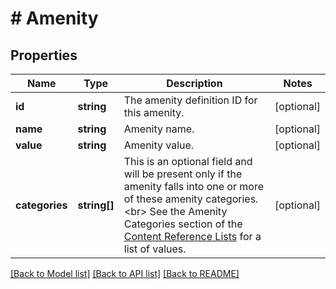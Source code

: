 # # Amenity

## Properties

Name | Type | Description | Notes
------------ | ------------- | ------------- | -------------
**id** | **string** | The amenity definition ID for this amenity. | [optional]
**name** | **string** | Amenity name. | [optional]
**value** | **string** | Amenity value. | [optional]
**categories** | **string[]** | This is an optional field and will be present only if the amenity falls into one or more of these amenity categories.&lt;br&gt; See the Amenity Categories section of the [Content Reference Lists](https://developers.expediagroup.com/docs/rapid/lodging/content/content-reference-lists) for a list of values. | [optional]

[[Back to Model list]](../../README.md#models) [[Back to API list]](../../README.md#endpoints) [[Back to README]](../../README.md)
